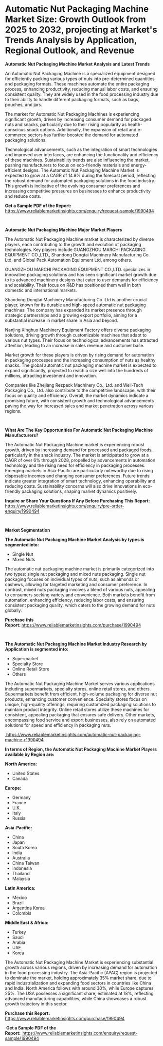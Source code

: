 <p><h1>Automatic Nut Packaging Machine Market Size: Growth Outlook from 2025 to 2032, projecting at Market's Trends Analysis by Application, Regional Outlook, and Revenue</h1></p><p><strong>Automatic Nut Packaging Machine Market Analysis and Latest Trends</strong></p>
<p><p>An Automatic Nut Packaging Machine is a specialized equipment designed for efficiently packing various types of nuts into pre-determined quantities and packaging formats. These machines automate the entire packaging process, enhancing productivity, reducing manual labor costs, and ensuring consistent quality. They are widely used in the food processing industry due to their ability to handle different packaging formats, such as bags, pouches, and jars.</p><p>The market for Automatic Nut Packaging Machines is experiencing significant growth, driven by increasing consumer demand for packaged nuts and snacks, particularly due to their rising popularity as health-conscious snack options. Additionally, the expansion of retail and e-commerce sectors has further boosted the demand for automated packaging solutions. </p><p>Technological advancements, such as the integration of smart technologies and improved user interfaces, are enhancing the functionality and efficiency of these machines. Sustainability trends are also influencing the market, pushing manufacturers to focus on eco-friendly materials and energy-efficient designs. The Automatic Nut Packaging Machine Market is expected to grow at a CAGR of 14.9% during the forecast period, reflecting the robust demand for automated packaging solutions in the food industry. This growth is indicative of the evolving consumer preferences and increasing competitive pressures on businesses to enhance productivity and reduce costs.</p></p>
<p><strong>Get a Sample PDF of the Report:&nbsp;</strong> <a href="https://www.reliablemarketinsights.com/enquiry/request-sample/1990494?utm_campaign=2606&utm_medium=2&utm_source=Github&utm_content=ia&utm_term=16042025&utm_id=automatic-nut-packaging-machine">https://www.reliablemarketinsights.com/enquiry/request-sample/1990494</a></p>
<p>&nbsp;</p>
<p><strong>Automatic Nut Packaging Machine Major Market Players</strong></p>
<p><p>The Automatic Nut Packaging Machine market is characterized by diverse players, each contributing to the growth and evolution of packaging technologies. Key players include GUANGZHOU MARCHI PACKAGING EQUIPMENT CO.,LTD., Shandong Dongtai Machinery Manufacturing Co. Ltd, and Global Pack Automation Equipment Ltd, among others.</p><p>GUANGZHOU MARCHI PACKAGING EQUIPMENT CO.,LTD. specializes in innovative packaging solutions and has seen significant market growth due to its advanced machinery designs that cater to user demands for efficiency and scalability. Their focus on R&D has positioned them well in both domestic and international markets.</p><p>Shandong Dongtai Machinery Manufacturing Co. Ltd is another crucial player, known for its durable and high-speed automatic nut packaging machines. The company has expanded its market presence through strategic partnerships and a growing export portfolio, aiming for a substantial increase in market share in Asia and beyond.</p><p>Nanjing Xinghuo Machinery Equipment Factory offers diverse packaging solutions, driving growth through customizable machines that adapt to various nut types. Their focus on technological advancements has attracted attention, leading to an increase in sales revenue and customer base.</p><p>Market growth for these players is driven by rising demand for automation in packaging processes and the increasing consumption of nuts as healthy snacks. The global automatic nut packaging machine market is expected to expand significantly, projected to reach a size well into the hundreds of millions, attracting investment and innovation.</p><p>Companies like Zhejiang Rezpack Machinery Co., Ltd. and Well-Tech Packaging Co., Ltd. also contribute to the competitive landscape, with their focus on quality and efficiency. Overall, the market dynamics indicate a promising future, with consistent growth and technological advancements paving the way for increased sales and market penetration across various regions.</p></p>
<p>&nbsp;</p>
<p><strong>What Are The Key Opportunities For Automatic Nut Packaging Machine Manufacturers?</strong></p>
<p><p>The Automatic Nut Packaging Machine market is experiencing robust growth, driven by increasing demand for processed and packaged foods, particularly in the snack industry. The market is anticipated to grow at a CAGR of over 6% through 2028, propelled by advancements in automation technology and the rising need for efficiency in packaging processes. Emerging markets in Asia-Pacific are particularly noteworthy due to rising disposable incomes and changing consumer preferences. Future trends indicate greater integration of smart technology, enhancing operability and reducing costs. Sustainability concerns will also drive innovations in eco-friendly packaging solutions, shaping market dynamics positively.</p></p>
<p><strong>Inquire or Share Your Questions If Any Before Purchasing This Report:</strong> <a href="https://www.reliablemarketinsights.com/enquiry/pre-order-enquiry/1990494?utm_campaign=2606&utm_medium=2&utm_source=Github&utm_content=ia&utm_term=16042025&utm_id=automatic-nut-packaging-machine">https://www.reliablemarketinsights.com/enquiry/pre-order-enquiry/1990494</a></p>
<p>&nbsp;</p>
<p><strong>Market Segmentation</strong></p>
<p><strong>The Automatic Nut Packaging Machine Market Analysis by types is segmented into:</strong></p>
<p><ul><li>Single Nut</li><li>Mixed Nuts</li></ul></p>
<p><p>The automatic nut packaging machine market is primarily categorized into two types: single nut packaging and mixed nuts packaging. Single nut packaging focuses on individual types of nuts, such as almonds or cashews, allowing for targeted marketing and consumer preference. In contrast, mixed nuts packaging involves a blend of various nuts, appealing to consumers seeking variety and convenience. Both markets benefit from automation, enhancing efficiency, reducing labor costs, and ensuring consistent packaging quality, which caters to the growing demand for nuts globally.</p></p>
<p><strong>Purchase this Report:&nbsp;</strong><a href="https://www.reliablemarketinsights.com/purchase/1990494?utm_campaign=2606&utm_medium=2&utm_source=Github&utm_content=ia&utm_term=16042025&utm_id=automatic-nut-packaging-machine">https://www.reliablemarketinsights.com/purchase/1990494</a></p>
<p>&nbsp;</p>
<p><strong>The Automatic Nut Packaging Machine Market Industry Research by Application is segmented into:</strong></p>
<p><ul><li>Supermarket</li><li>Specialty Store</li><li>Online Retail Store</li><li>Others</li></ul></p>
<p><p>The Automatic Nut Packaging Machine Market serves various applications including supermarkets, specialty stores, online retail stores, and others. Supermarkets benefit from efficient, high-volume packaging for diverse nut products, enhancing customer convenience. Specialty stores focus on unique, high-quality offerings, requiring customized packaging solutions to maintain product integrity. Online retail stores utilize these machines for consistent, appealing packaging that ensures safe delivery. Other markets, encompassing food service and export businesses, also rely on automated solutions for speed and efficiency in packaging nuts.</p></p>
<p><a href="https://www.reliablemarketinsights.com/automatic-nut-packaging-machine-r1990494?utm_campaign=2606&utm_medium=2&utm_source=Github&utm_content=ia&utm_term=16042025&utm_id=automatic-nut-packaging-machine">&nbsp;https://www.reliablemarketinsights.com/automatic-nut-packaging-machine-r1990494</a></p>
<p><strong>In terms of Region, the Automatic Nut Packaging Machine Market Players available by Region are:</strong></p>
<p>
    <p> <strong> North America: </strong>
        <ul>
            <li>United States</li>
            <li>Canada</li>
        </ul>
        </p> 
    <p> <strong> Europe: </strong>
        <ul>
            <li>Germany</li>
            <li>France</li>
            <li>U.K.</li>
            <li>Italy</li>
            <li>Russia</li>
        </ul>
        </p> 
    <p> <strong> Asia-Pacific: </strong>
        <ul>
            <li>China</li>
            <li>Japan</li>
            <li>South Korea</li>
            <li>India</li>
            <li>Australia</li>
            <li>China Taiwan</li>
            <li>Indonesia</li>
            <li>Thailand</li>
            <li>Malaysia</li>
        </ul>
        </p> 
    <p> <strong> Latin America: </strong>
        <ul>
            <li>Mexico</li>
            <li>Brazil</li>
            <li>Argentina Korea</li>
            <li>Colombia</li>
        </ul>
        </p> 
    <p> <strong> Middle East & Africa: </strong>
        <ul>
            <li>Turkey</li>
            <li>Saudi</li>
            <li>Arabia</li>
            <li>UAE</li>
            <li>Korea</li>
        </ul>
    </p>
    </p>
<p><p>The Automatic Nut Packaging Machine Market is experiencing substantial growth across various regions, driven by increasing demand for automation in the food processing industry. The Asia-Pacific (APAC) region is projected to dominate the market, holding approximately 35% market share, due to rapid industrialization and expanding food sectors in countries like China and India. North America follows with around 30%, while Europe captures 25%. The USA possesses a significant share, estimated at 18%, reflecting advanced manufacturing capabilities, while China showcases a robust growth trajectory in this sector.</p></p>
<p><strong>Purchase this Report: </strong><a href="https://www.reliablemarketinsights.com/purchase/1990494?utm_campaign=2606&utm_medium=2&utm_source=Github&utm_content=ia&utm_term=16042025&utm_id=automatic-nut-packaging-machine">https://www.reliablemarketinsights.com/purchase/1990494</a></p>
<p>&nbsp;<strong>Get a Sample PDF of the Report:&nbsp;&nbsp;</strong><a href="https://www.reliablemarketinsights.com/enquiry/request-sample/1990494?utm_campaign=2606&utm_medium=2&utm_source=Github&utm_content=ia&utm_term=16042025&utm_id=automatic-nut-packaging-machine">https://www.reliablemarketinsights.com/enquiry/request-sample/1990494</a></p>
<p><strong></strong></p>
<p><p></p><p></p><p></p></p>